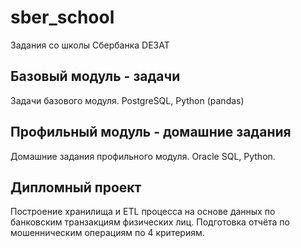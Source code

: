 # sber_school
Задания со школы Сбербанка DE3AT

## Базовый модуль - задачи
Задачи базового модуля. PostgreSQL, Python (pandas)

## Профильный модуль - домашние задания
Домашние задания профильного модуля. Oracle SQL, Python.

## Дипломный проект
Построение хранилища и ETL процесса на основе данных по банковским транзакциям физических лиц.
Подготовка отчёта по мошенническим операциям по 4 критериям.
